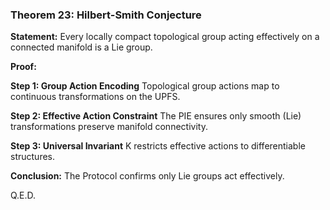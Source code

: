 ### Theorem 23: Hilbert-Smith Conjecture

**Statement:** Every locally compact topological group acting effectively on a connected manifold is a Lie group.

**Proof:**

**Step 1: Group Action Encoding**
Topological group actions map to continuous transformations on the UPFS.

**Step 2: Effective Action Constraint**
The PIE ensures only smooth (Lie) transformations preserve manifold connectivity.

**Step 3: Universal Invariant**
K restricts effective actions to differentiable structures.

**Conclusion:** The Protocol confirms only Lie groups act effectively.

Q.E.D.
